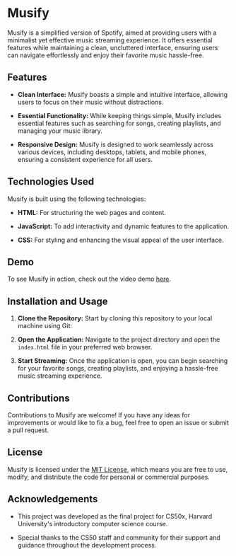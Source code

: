 # Musify

Musify is a simplified version of Spotify, aimed at providing users with a minimalist yet effective music streaming experience. It offers essential features while maintaining a clean, uncluttered interface, ensuring users can navigate effortlessly and enjoy their favorite music hassle-free.

## Features

- **Clean Interface:** Musify boasts a simple and intuitive interface, allowing users to focus on their music without distractions.
  
- **Essential Functionality:** While keeping things simple, Musify includes essential features such as searching for songs, creating playlists, and managing your music library.

- **Responsive Design:** Musify is designed to work seamlessly across various devices, including desktops, tablets, and mobile phones, ensuring a consistent experience for all users.

## Technologies Used

Musify is built using the following technologies:

- **HTML:** For structuring the web pages and content.
  
- **JavaScript:** To add interactivity and dynamic features to the application.
  
- **CSS:** For styling and enhancing the visual appeal of the user interface.

## Demo

To see Musify in action, check out the video demo [here](https://youtu.be/o5zp9yoRPTI?si=eaqn4xaQx9F5FU9B). 

## Installation and Usage

1. **Clone the Repository:** Start by cloning this repository to your local machine using Git:
2. **Open the Application:** Navigate to the project directory and open the `index.html` file in your preferred web browser.

3. **Start Streaming:** Once the application is open, you can begin searching for your favorite songs, creating playlists, and enjoying a hassle-free music streaming experience.

## Contributions

Contributions to Musify are welcome! If you have any ideas for improvements or would like to fix a bug, feel free to open an issue or submit a pull request.

## License

Musify is licensed under the [MIT License](LICENSE), which means you are free to use, modify, and distribute the code for personal or commercial purposes.

## Acknowledgements

- This project was developed as the final project for CS50x, Harvard University's introductory computer science course.

- Special thanks to the CS50 staff and community for their support and guidance throughout the development process.

